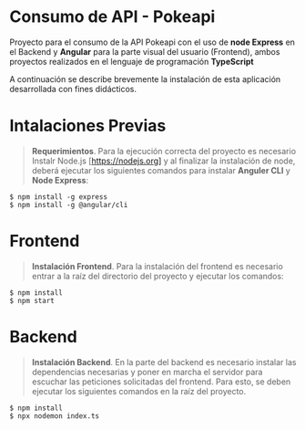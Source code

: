 # Consumo de API - Pokeapi	
Proyecto para el consumo de la API Pokeapi con el uso de **node Express**  en el Backend  y **Angular** para la parte visual del usuario (Frontend), ambos proyectos realizados en el lenguaje de programación **TypeScript**  

A continuación se describe brevemente la instalación de esta aplicación desarrollada con fines didácticos. 


# Intalaciones Previas

> **Requerimientos**. Para la ejecución correcta del proyecto es necesario Instalr Node.js [https://nodejs.org] y al finalizar la instalación de node, deberá ejecutar los siguientes comandos para instalar **Anguler CLI** y **Node Express**:

    $ npm install -g express
    $ npm install -g @angular/cli



# Frontend

> **Instalación Frontend**. Para la instalación del frontend es necesario entrar a la raíz del directorio del proyecto y ejecutar los comandos:

    $ npm install
    $ npm start


# Backend
> **Instalación Backend**. En la parte del backend es necesario instalar las dependencias necesarias y poner en marcha el servidor para escuchar las peticiones solicitadas del frontend. Para esto, se deben ejecutar los siguientes comandos en la raíz del proyecto.

    $ npm install
    $ npx nodemon index.ts
